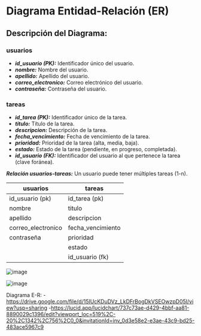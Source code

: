 # Diagrama Entidad-Relación (ER)

## Descripción del Diagrama:

### usuarios

- ***id_usuario (PK):*** Identificador único del usuario.
- ***nombre:*** Nombre del usuario.
- ***apellido:*** Apellido del usuario.
- ***correo_electronico:*** Correo electrónico del usuario.
- ***contraseña:*** Contraseña del usuario.

### tareas

- ***id_tarea (PK):*** Identificador único de la tarea.
- ***titulo:*** Título de la tarea.
- ***descripcion:*** Descripción de la tarea.
- ***fecha_vencimiento:*** Fecha de vencimiento de la tarea.
- ***prioridad:*** Prioridad de la tarea (alta, media, baja).
- ***estado:*** Estado de la tarea (pendiente, en progreso, completada).
- ***id_usuario (FK):*** Identificador del usuario al que pertenece la tarea (clave foránea).

***Relación usuarios-tareas:*** Un usuario puede tener múltiples tareas (1-n).


| usuarios                   | tareas                   |
|----------------------------|--------------------------|
| id_usuario (pk)            | id_tarea (pk)            |
| nombre                     | titulo                   |
| apellido                   | descripcion              |
| correo_electronico         | fecha_vencimiento        |
| contraseña                 | prioridad                |
|                            | estado                   |
|                            | id_usuario (fk)          |


![image](https://github.com/To-Do-ISPC/To-do-project/assets/110547555/0a0087fc-39e1-4c0b-aa1c-98bcf6a69ab1)

![image](https://github.com/To-Do-ISPC/To-do-project/assets/110547555/90c253c3-36e5-4e33-aef4-bc1ce08c9850)

Diagrama E-R: 
-https://drive.google.com/file/d/15IUcKDuDVz_LkDFrBogDkVSEOwzpD05I/view?usp=sharing
-https://lucid.app/lucidchart/737c73ae-d429-4bbf-aa81-8890029c1396/edit?viewport_loc=519%2C-20%2C1342%2C756%2C0_0&invitationId=inv_0d3e58e2-e3ae-43c9-bd25-483ace5967c9

